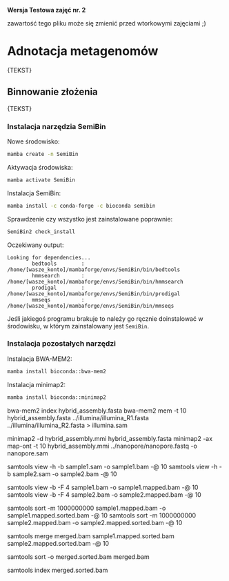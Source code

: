 
**Wersja Testowa zajęć nr. 2**

zawartość tego pliku może się zmienić przed wtorkowymi zajęciami ;) 


# Adnotacja metagenomów

{TEKST}

## Binnowanie złożenia

{TEKST}

### Instalacja narzędzia SemiBin

Nowe środowisko:
```bash
mamba create -n SemiBin
```

Aktywacja środowiska:
```bash
mamba activate SemiBin
```

Instalacja SemiBin:
```bash
mamba install -c conda-forge -c bioconda semibin
```

Sprawdzenie czy wszystko jest zainstalowane poprawnie:
```bash
SemiBin2 check_install
```
Oczekiwany output:
```text
Looking for dependencies...
        bedtools        : /home/[wasze_konto]/mambaforge/envs/SemiBin/bin/bedtools
        hmmsearch       : /home/[wasze_konto]/mambaforge/envs/SemiBin/bin/hmmsearch
        prodigal        : /home/[wasze_konto]/mambaforge/envs/SemiBin/bin/prodigal
        mmseqs          : /home/[wasze_konto]/mambaforge/envs/SemiBin/bin/mmseqs
```
Jeśli jakiegoś programu brakuje to należy go ręcznie doinstalować w środowisku, w którym zainstalowany jest `SemiBin`.

### Instalacja pozostałych narzędzi

Instalacja BWA-MEM2:
```bash
mamba install bioconda::bwa-mem2
```

Instalacja minimap2:
```bash
mamba install bioconda::minimap2
```

bwa-mem2 index hybrid_assembly.fasta
bwa-mem2 mem -t 10 hybrid_assembly.fasta ../illumina/illumina_R1.fasta ../illumina/illumina_R2.fasta > illumina.sam 

minimap2 -d hybrid_assembly.mmi hybrid_assembly.fasta
minimap2 -ax map-ont -t 10 hybrid_assembly.mmi ../nanopore/nanopore.fastq -o nanopore.sam

samtools view -h -b sample1.sam -o sample1.bam -@ 10
samtools view -h -b sample2.sam -o sample2.bam -@ 10

samtools view -b -F 4 sample1.bam -o sample1.mapped.bam -@ 10
samtools view -b -F 4 sample2.bam -o sample2.mapped.bam -@ 10

samtools sort -m 1000000000 sample1.mapped.bam -o sample1.mapped.sorted.bam -@ 10
samtools sort -m 1000000000 sample2.mapped.bam -o sample2.mapped.sorted.bam -@ 10

samtools merge merged.bam sample1.mapped.sorted.bam sample2.mapped.sorted.bam -@ 10

samtools sort -o merged.sorted.bam merged.bam

samtools index merged.sorted.bam

